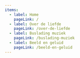 ```yaml
---
items:
  - label: Home
    pageLink: /
  - label: Over de liefde
    pageLink: /over-de-liefde
  - label: Buslading muziek
    pageLink: /buslading-muziek
  - label: Beeld en geluid
    pageLink: /beeld-en-geluid
---
```

